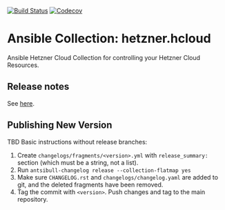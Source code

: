 
[![Build Status](https://dev.azure.com/ansible/hetzner.hcloud/_apis/build/status/CI?branchName=master)](https://dev.azure.com/ansible/hetzner.hcloud/_build?definitionId=35)
[![Codecov](https://img.shields.io/codecov/c/github/ansible-collections/hetzner.hcloud)](https://codecov.io/gh/ansible-collections/hetzner.hcloud)

Ansible Collection: hetzner.hcloud
=================================================

Ansible Hetzner Cloud Collection for controlling your Hetzner Cloud Resources.

## Release notes

See [here](https://github.com/ansible-collections/hetzner.hcloud/tree/master/CHANGELOG.rst).


## Publishing New Version


TBD	Basic instructions without release branches:

1. Create `changelogs/fragments/<version>.yml` with `release_summary:` section (which must be a string, not a list).
2. Run `antsibull-changelog release --collection-flatmap yes`
3. Make sure `CHANGELOG.rst` and `changelogs/changelog.yaml` are added to git, and the deleted fragments have been removed.
4. Tag the commit with `<version>`. Push changes and tag to the main repository.
